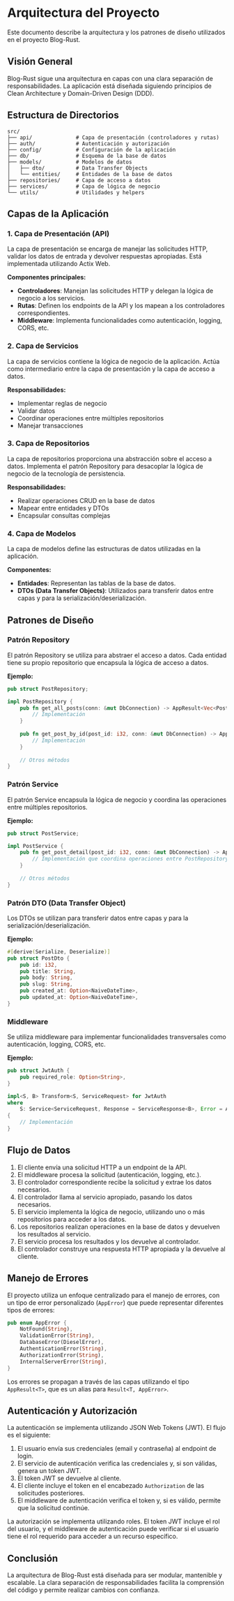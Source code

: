 # Arquitectura del Proyecto

Este documento describe la arquitectura y los patrones de diseño utilizados en el proyecto Blog-Rust.

## Visión General

Blog-Rust sigue una arquitectura en capas con una clara separación de responsabilidades. La aplicación está diseñada siguiendo principios de Clean Architecture y Domain-Driven Design (DDD).

## Estructura de Directorios

```
src/
├── api/              # Capa de presentación (controladores y rutas)
├── auth/             # Autenticación y autorización
├── config/           # Configuración de la aplicación
├── db/               # Esquema de la base de datos
├── models/           # Modelos de datos
│   ├── dto/          # Data Transfer Objects
│   └── entities/     # Entidades de la base de datos
├── repositories/     # Capa de acceso a datos
├── services/         # Capa de lógica de negocio
└── utils/            # Utilidades y helpers
```

## Capas de la Aplicación

### 1. Capa de Presentación (API)

La capa de presentación se encarga de manejar las solicitudes HTTP, validar los datos de entrada y devolver respuestas apropiadas. Está implementada utilizando Actix Web.

**Componentes principales:**
- **Controladores**: Manejan las solicitudes HTTP y delegan la lógica de negocio a los servicios.
- **Rutas**: Definen los endpoints de la API y los mapean a los controladores correspondientes.
- **Middleware**: Implementa funcionalidades como autenticación, logging, CORS, etc.

### 2. Capa de Servicios

La capa de servicios contiene la lógica de negocio de la aplicación. Actúa como intermediario entre la capa de presentación y la capa de acceso a datos.

**Responsabilidades:**
- Implementar reglas de negocio
- Validar datos
- Coordinar operaciones entre múltiples repositorios
- Manejar transacciones

### 3. Capa de Repositorios

La capa de repositorios proporciona una abstracción sobre el acceso a datos. Implementa el patrón Repository para desacoplar la lógica de negocio de la tecnología de persistencia.

**Responsabilidades:**
- Realizar operaciones CRUD en la base de datos
- Mapear entre entidades y DTOs
- Encapsular consultas complejas

### 4. Capa de Modelos

La capa de modelos define las estructuras de datos utilizadas en la aplicación.

**Componentes:**
- **Entidades**: Representan las tablas de la base de datos.
- **DTOs (Data Transfer Objects)**: Utilizados para transferir datos entre capas y para la serialización/deserialización.

## Patrones de Diseño

### Patrón Repository

El patrón Repository se utiliza para abstraer el acceso a datos. Cada entidad tiene su propio repositorio que encapsula la lógica de acceso a datos.

**Ejemplo:**
```rust
pub struct PostRepository;

impl PostRepository {
    pub fn get_all_posts(conn: &mut DbConnection) -> AppResult<Vec<Post>> {
        // Implementación
    }
    
    pub fn get_post_by_id(post_id: i32, conn: &mut DbConnection) -> AppResult<Post> {
        // Implementación
    }
    
    // Otros métodos
}
```

### Patrón Service

El patrón Service encapsula la lógica de negocio y coordina las operaciones entre múltiples repositorios.

**Ejemplo:**
```rust
pub struct PostService;

impl PostService {
    pub fn get_post_detail(post_id: i32, conn: &mut DbConnection) -> AppResult<PostDetailDto> {
        // Implementación que coordina operaciones entre PostRepository, CategoryRepository y CommentRepository
    }
    
    // Otros métodos
}
```

### Patrón DTO (Data Transfer Object)

Los DTOs se utilizan para transferir datos entre capas y para la serialización/deserialización.

**Ejemplo:**
```rust
#[derive(Serialize, Deserialize)]
pub struct PostDto {
    pub id: i32,
    pub title: String,
    pub body: String,
    pub slug: String,
    pub created_at: Option<NaiveDateTime>,
    pub updated_at: Option<NaiveDateTime>,
}
```

### Middleware

Se utiliza middleware para implementar funcionalidades transversales como autenticación, logging, CORS, etc.

**Ejemplo:**
```rust
pub struct JwtAuth {
    pub required_role: Option<String>,
}

impl<S, B> Transform<S, ServiceRequest> for JwtAuth
where
    S: Service<ServiceRequest, Response = ServiceResponse<B>, Error = ActixError> + 'static,
{
    // Implementación
}
```

## Flujo de Datos

1. El cliente envía una solicitud HTTP a un endpoint de la API.
2. El middleware procesa la solicitud (autenticación, logging, etc.).
3. El controlador correspondiente recibe la solicitud y extrae los datos necesarios.
4. El controlador llama al servicio apropiado, pasando los datos necesarios.
5. El servicio implementa la lógica de negocio, utilizando uno o más repositorios para acceder a los datos.
6. Los repositorios realizan operaciones en la base de datos y devuelven los resultados al servicio.
7. El servicio procesa los resultados y los devuelve al controlador.
8. El controlador construye una respuesta HTTP apropiada y la devuelve al cliente.

## Manejo de Errores

El proyecto utiliza un enfoque centralizado para el manejo de errores, con un tipo de error personalizado (`AppError`) que puede representar diferentes tipos de errores:

```rust
pub enum AppError {
    NotFound(String),
    ValidationError(String),
    DatabaseError(DieselError),
    AuthenticationError(String),
    AuthorizationError(String),
    InternalServerError(String),
}
```

Los errores se propagan a través de las capas utilizando el tipo `AppResult<T>`, que es un alias para `Result<T, AppError>`.

## Autenticación y Autorización

La autenticación se implementa utilizando JSON Web Tokens (JWT). El flujo es el siguiente:

1. El usuario envía sus credenciales (email y contraseña) al endpoint de login.
2. El servicio de autenticación verifica las credenciales y, si son válidas, genera un token JWT.
3. El token JWT se devuelve al cliente.
4. El cliente incluye el token en el encabezado `Authorization` de las solicitudes posteriores.
5. El middleware de autenticación verifica el token y, si es válido, permite que la solicitud continúe.

La autorización se implementa utilizando roles. El token JWT incluye el rol del usuario, y el middleware de autenticación puede verificar si el usuario tiene el rol requerido para acceder a un recurso específico.

## Conclusión

La arquitectura de Blog-Rust está diseñada para ser modular, mantenible y escalable. La clara separación de responsabilidades facilita la comprensión del código y permite realizar cambios con confianza.

